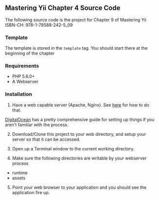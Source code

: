 ## Mastering Yii Chapter 4 Source Code

The following source code is the project for Chapter 9 of Mastering Yii
ISBN-CH: 978-1-78588-242-5_09

### Template
The template is stored in the ```template``` tag. You should start there at the beginning of the chapter

### Requirements

- PHP 5.6.0+
- A Webserver

### Installation

1. Have a web capable server (Apache, Nginx). See [here](http://www.yiiframework.com/doc-2.0/guide-start-installation.html) for how to do that.

[DigitalOcean](https://www.digitalocean.com/community/articles/how-to-install-and-setup-yii-php-framework) has a pretty comprehensive guide for setting up things if you aren't familiar with the process.

2. Download/Clone this project to your web directory, and setup your server so that it can be accessed.

3. Open up a Terminal window to the current working directory.

4. Make sure the following directories are writable by your webserver process

  - runtime
  - assets

5. Point your web browser to your application and you should see the application fire up.

